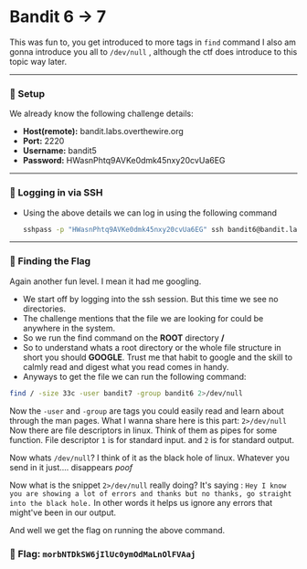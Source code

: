 # Bandit 6 -> 7

This was fun to, you get introduced to more tags in `find` command
I also am gonna introduce you all to `/dev/null` , although the ctf does introduce to this topic way later.

---

### 🔧 Setup
We already know the following challenge details:
- **Host(remote):** bandit.labs.overthewire.org
- **Port:** 2220
- **Username:** bandit5
- **Password:** HWasnPhtq9AVKe0dmk45nxy20cvUa6EG

---

### 🔑 Logging in via SSH

- Using the above details we can log in using the following command
    ```bash
    sshpass -p "HWasnPhtq9AVKe0dmk45nxy20cvUa6EG" ssh bandit6@bandit.labs.overthewire.org -p 2220
    ```

---

### 🎯 Finding the Flag

Again another fun level. I mean it had me googling.

- We start off by logging into the ssh session. But this time we see no directories.
- The challenge mentions that the file we are looking for could be anywhere in the system.
- So we run the find command on the **ROOT** directory **/**
- So to understand whats a root directory or the whole file structure in short you should **GOOGLE**. 
Trust me that habit to google and the skill to calmly read and digest what you read comes in handy.
- Anyways to get the file we can run the following command:
```bash
find / -size 33c -user bandit7 -group bandit6 2>/dev/null
```
Now the `-user` and `-group` are tags you could easily read and learn about through the man pages. 
What I wanna share here is this part: `2>/dev/null`
Now there are file descriptors in linux. Think of them as pipes for some function.
File descriptor `1` is for standard input. and `2` is for standard output.

Now whats `/dev/null`? 
I think of it as the black hole of linux. Whatever you send in it just.... disappears *poof*

Now what is the snippet `2>/dev/null` really doing? 
It's saying :
`Hey I know you are showing a lot of errors and thanks but no thanks, go straight into the black hole.`
In other words it helps us ignore any errors that might've been in our output. 

And well we get the flag on running the above command.

### 🏁 Flag: `morbNTDkSW6jIlUc0ymOdMaLnOlFVAaj`
